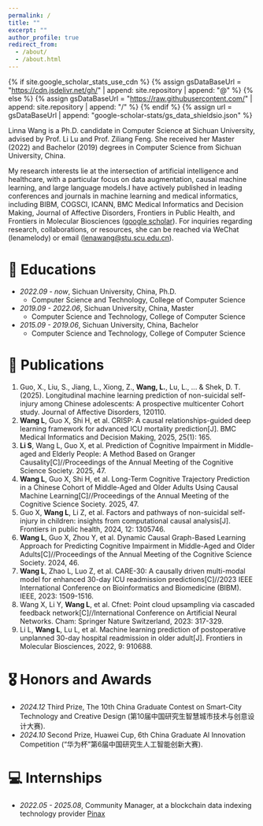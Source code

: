 ```yaml
---
permalink: /
title: ""
excerpt: ""
author_profile: true
redirect_from: 
  - /about/
  - /about.html
---
```


{% if site.google_scholar_stats_use_cdn %}
{% assign gsDataBaseUrl = "https://cdn.jsdelivr.net/gh/" | append: site.repository | append: "@" %}
{% else %}
{% assign gsDataBaseUrl = "https://raw.githubusercontent.com/" | append: site.repository | append: "/" %}
{% endif %}
{% assign url = gsDataBaseUrl | append: "google-scholar-stats/gs_data_shieldsio.json" %}

<span class='anchor' id='about-me'></span>

Linna Wang is a Ph.D. candidate in Computer Science at Sichuan University, advised by Prof. Li Lu and Prof. Ziliang Feng. She received her Master (2022) and Bachelor (2019) degrees in Computer Science from Sichuan University, China. 

My research interests lie at the intersection of artificial intelligence and healthcare, with a particular focus on data augmentation, causal machine learning, and large language models.I have actively published in leading conferences and journals in machine learning and medical informatics, including BIBM, COGSCI, ICANN, BMC Medical Informatics and Decision Making, Journal of Affective Disorders, Frontiers in Public Health, and Frontiers in Molecular Biosciences (<a href='https://scholar.google.com/citations?hl=zh-CN&user=sbsucXoAAAAJ'>google scholar</a>). For inquiries regarding research, collaborations, or resources, she can be reached via WeChat (lenamelody) or email (lenawang@stu.scu.edu.cn).

<!-- # 🔥 News
- *2022.02*: &nbsp;🎉🎉 Lorem ipsum dolor sit amet, consectetur adipiscing elit. Vivamus ornare aliquet ipsum, ac tempus justo dapibus sit amet. 
- *2022.02*: &nbsp;🎉🎉 Lorem ipsum dolor sit amet, consectetur adipiscing elit. Vivamus ornare aliquet ipsum, ac tempus justo dapibus sit amet. -->

# 📖 Educations
- *2022.09 - now*, Sichuan University, China, Ph.D.
  - Computer Science and Technology, College of Computer Science
- *2019.09 - 2022.06*, Sichuan University, China, Master
  - Computer Science and Technology, College of Computer Science
- *2015.09 - 2019.06*, Sichuan University, China, Bachelor
  - Computer Science and Technology, College of Computer Science

# 📝 Publications 

1. Guo, X., Liu, S., Jiang, L., Xiong, Z., **Wang, L.**, Lu, L., ... & Shek, D. T. (2025). Longitudinal machine learning prediction of non-suicidal self-injury among Chinese adolescents: A prospective multicenter Cohort study. Journal of Affective Disorders, 120110.
2. **Wang L**, Guo X, Shi H, et al. CRISP: A causal relationships-guided deep learning framework for advanced ICU mortality prediction[J]. BMC Medical Informatics and Decision Making, 2025, 25(1): 165.
3. **Li S**, Wang L, Guo X, et al. Prediction of Cognitive Impairment in Middle-aged and Elderly People: A Method Based on Granger Causality[C]//Proceedings of the Annual Meeting of the Cognitive Science Society. 2025, 47.
4. **Wang L**, Guo X, Shi H, et al. Long-Term Cognitive Trajectory Prediction in a Chinese Cohort of Middle-Aged and Older Adults Using Causal Machine Learning[C]//Proceedings of the Annual Meeting of the Cognitive Science Society. 2025, 47.
5. Guo X, **Wang L**, Li Z, et al. Factors and pathways of non-suicidal self-injury in children: insights from computational causal analysis[J]. Frontiers in public health, 2024, 12: 1305746.
6. **Wang L**, Guo X, Zhou Y, et al. Dynamic Causal Graph-Based Learning Approach for Predicting Cognitive Impairment in Middle-Aged and Older Adults[C]//Proceedings of the Annual Meeting of the Cognitive Science Society. 2024, 46.
7. **Wang L**, Zhao L, Luo Z, et al. CARE-30: A causally driven multi-modal model for enhanced 30-day ICU readmission predictions[C]//2023 IEEE International Conference on Bioinformatics and Biomedicine (BIBM). IEEE, 2023: 1509-1516.
8. Wang X, Li Y, **Wang L**, et al. Cfnet: Point cloud upsampling via cascaded feedback network[C]//International Conference on Artificial Neural Networks. Cham: Springer Nature Switzerland, 2023: 317-329.
9. Li L, **Wang L**, Lu L, et al. Machine learning prediction of postoperative unplanned 30-day hospital readmission in older adult[J]. Frontiers in Molecular Biosciences, 2022, 9: 910688.

# 🎖 Honors and Awards
- *2024.12* Third Prize, The 10th China Graduate Contest on Smart-City Technology and Creative Design (第10届中国研究生智慧城市技术与创意设计大赛). 
- *2024.10*  Second Prize, Huawei Cup, 6th China Graduate AI Innovation Competition (“华为杯”第6届中国研究生人工智能创新大赛).

<!-- # 💬 Invited Talks
- *2021.06*, Lorem ipsum dolor sit amet, consectetur adipiscing elit. Vivamus ornare aliquet ipsum, ac tempus justo dapibus sit amet. 
- *2021.03*, Lorem ipsum dolor sit amet, consectetur adipiscing elit. Vivamus ornare aliquet ipsum, ac tempus justo dapibus sit amet.  \| [\[video\]](https://github.com/) -->

# 💻 Internships
- *2022.05 - 2025.08*, Community Manager, at a blockchain data indexing technology provider <a href='https://pinax.network/en'>Pinax</a>
